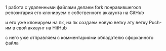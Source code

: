 1 работа с удаленными файлами
делаем fork понравившегося репозитария
его клонируем с собственного аккаунта на  GitHub

 и его уже клонируем на пк, 
 на пк создаем новую ветку
эту ветку Puch-им в свой аккаунт на HitHub 

 с него уже отправляем с комментариями обладателю сфорканного файла
